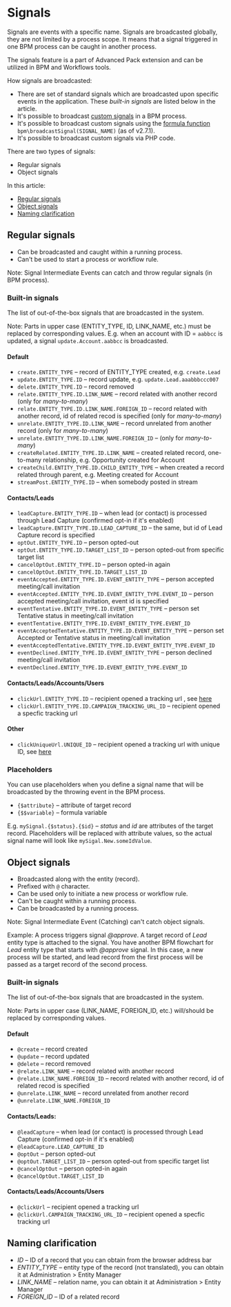# Signals

Signals are events with a specific name. Signals are broadcasted globally, they are not limited by a process scope. It means that a signal triggered in one BPM process can be caught in another process.

The signals feature is a part of Advanced Pack extension and can be utilized in BPM and Workflows tools.

How signals are broadcasted:

* There are set of standard signals which are broadcasted upon specific events in the application. These *built-in signals* are listed below in the article.
* It's possible to broadcast [custom signals](bpm-events.md#signal-intermediate-event-throwing) in a BPM process.
* It's possible to broadcast custom signals using the [formula function](bpm-formula.md#bpmbroadcastsignal) `bpm\broadcastSignal(SIGNAL_NAME)` (as of v2.7.1).
* It's possible to broadcast custom signals via PHP code.

There are two types of signals:

* Regular signals
* Object signals

In this article:

* [Regular signals](#regular-signals)
* [Object signals](#object-signals)
* [Naming clarification](#naming-clarification)

## Regular signals

* Can be broadcasted and caught within a running process.
* Can't be used to start a process or workflow rule.

Note: Signal Intermediate Events can catch and throw regular signals (in BPM process).

### Built-in signals

The list of out-of-the-box signals that are broadcasted in the system.

Note: Parts in upper case (ENTITY_TYPE, ID, LINK_NAME, etc.) must be replaced by corresponding values. E.g. when an account with ID = `aabbcc` is updated, a signal `update.Account.aabbcc` is broadcasted.

#### Default

* `create.ENTITY_TYPE` – record of ENTITY_TYPE created, e.g. `create.Lead`
* `update.ENTITY_TYPE.ID` – record update, e.g. `update.Lead.aaabbbccc007`
* `delete.ENTITY_TYPE.ID` – record removed
* `relate.ENTITY_TYPE.ID.LINK_NAME` – record related with another record (only for *many-to-many*)
* `relate.ENTITY_TYPE.ID.LINK_NAME.FOREIGN_ID` – record related with another record, id of related recod is specified (only for *many-to-many*)
* `unrelate.ENTITY_TYPE.ID.LINK_NAME` – record unrelated from another record (only for *many-to-many*)
* `unrelate.ENTITY_TYPE.ID.LINK_NAME.FOREIGN_ID` – (only for *many-to-many*)
* `createRelated.ENTITY_TYPE.ID.LINK_NAME` – created related record, one-to-many relationship, e.g. Opportunity created for Account
* `createChild.ENTITY_TYPE.ID.CHILD_ENTITY_TYPE` – when created a record related through parent, e.g. Meeting created for Account
* `streamPost.ENTITY_TYPE.ID` – when somebody posted in stream

#### Contacts/Leads

* `leadCapture.ENTITY_TYPE.ID` – when lead (or contact) is processed through Lead Capture (confirmed opt-in if it's enabled)
* `leadCapture.ENTITY_TYPE.ID.LEAD_CAPTURE_ID` – the same, but id of Lead Capture record is specified
* `optOut.ENTITY_TYPE.ID` – person opted-out
* `optOut.ENTITY_TYPE.ID.TARGET_LIST_ID` – person opted-out from specific target list
* `cancelOptOut.ENTITY_TYPE.ID` – person opted-in again
* `cancelOptOut.ENTITY_TYPE.ID.TARGET_LIST_ID`
* `eventAccepted.ENTITY_TYPE.ID.EVENT_ENTITY_TYPE` – person accepted meeting/call invitation
* `eventAccepted.ENTITY_TYPE.ID.EVENT_ENTITY_TYPE.EVENT_ID` – person accepted meeting/call invitation, event id is specified
* `eventTentative.ENTITY_TYPE.ID.EVENT_ENTITY_TYPE` – person set Tentative status in meeting/call invitation
* `eventTentative.ENTITY_TYPE.ID.EVENT_ENTITY_TYPE.EVENT_ID`
* `eventAcceptedTentative.ENTITY_TYPE.ID.EVENT_ENTITY_TYPE` – person set Accepted or Tentative status in meeting/call invitation
* `eventAcceptedTentative.ENTITY_TYPE.ID.EVENT_ENTITY_TYPE.EVENT_ID`
* `eventDeclined.ENTITY_TYPE.ID.EVENT_ENTITY_TYPE` – person declined meeting/call invitation
* `eventDeclined.ENTITY_TYPE.ID.EVENT_ENTITY_TYPE.EVENT_ID`

#### Contacts/Leads/Accounts/Users

* `clickUrl.ENTITY_TYPE.ID` – recipient opened a tracking url , see [here](bpm-tracking-urls.md)
* `clickUrl.ENTITY_TYPE.ID.CAMPAIGN_TRACKING_URL_ID` – recipient opened a specfic tracking url

#### Other

* `clickUniqueUrl.UNIQUE_ID` – recipient opened a tracking url with unique ID, see [here](bpm-tracking-urls.md)

### Placeholders

You can use placeholders when you define a signal name that will be broadcasted by the throwing event in the BPM process.

* `{$attribute}` – attribute of target record
* `{$$variable}` – formula variable

E.g. `mySignal.{$status}.{$id}` – *status* and *id* are attributes of the target record. Placeholders will be replaced with attribute values, so the actual signal name will look like `mySigal.New.someIdValue`.


## Object signals

* Broadcasted along with the entity (record).
* Prefixed with `@` character.
* Can be used only to initiate a new process or workflow rule.
* Can't be caught within a running process.
* Can be broadcasted by a running process. 

Note: Signal Intermediate Event (Catching) can't catch object signals. 

Example: A process triggers signal *@approve*. A target record of *Lead* entity type is attached to the signal. You have another BPM flowchart for *Lead* entity type that starts with *@approve* signal. In this case, a new process will be started, and lead record from the first process will be passed as a target record of the second process. 

### Built-in signals

The list of out-of-the-box signals that are broadcasted in the system.

Note: Parts in upper case (LINK_NAME, FOREIGN_ID, etc.) will/should be replaced by corresponding values.

#### Default

* `@create` – record created
* `@update` – record updated
* `@delete` – record removed
* `@relate.LINK_NAME` – record related with another record
* `@relate.LINK_NAME.FOREIGN_ID` – record related with another record, id of related recod is specified
* `@unrelate.LINK_NAME` – record unrelated from another record
* `@unrelate.LINK_NAME.FOREIGN_ID`

#### Contacts/Leads:

* `@leadCapture` – when lead (or contact) is processed through Lead Capture (confirmed opt-in if it's enabled)
* `@leadCapture.LEAD_CAPTURE_ID`
* `@optOut` – person opted-out
* `@optOut.TARGET_LIST_ID` – person opted-out from specific target list
* `@cancelOptOut` – person opted-in again
* `@cancelOptOut.TARGET_LIST_ID`

#### Contacts/Leads/Accounts/Users

* `@clickUrl` – recipient opened a tracking url
* `@clickUrl.CAMPAIGN_TRACKING_URL_ID` – recipient opened a specfic tracking url


## Naming clarification

* *ID* – ID of a record that you can obtain from the browser address bar
* *ENTITY_TYPE* – entity type of the record (not translated), you can obtain it at Administration > Entity Manager
* *LINK_NAME* – relation name, you can obtain it at Administration > Entity Manager
* *FOREIGN_ID* – ID of a related record
